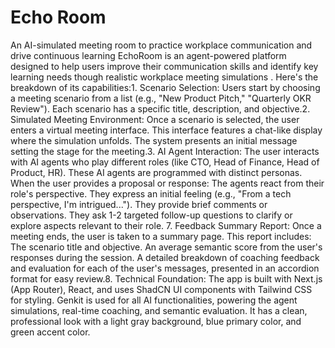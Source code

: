 # Echo Room
An AI-simulated meeting room to practice workplace communication and drive continuous learning
EchoRoom is an agent-powered platform designed to help users improve their communication skills and identify key learning needs though
realistic workplace meeting simulations
. Here's the breakdown of its capabilities:1.
Scenario Selection:
Users start by choosing a meeting scenario from a list (e.g., "New Product Pitch," "Quarterly OKR Review"). Each scenario has a specific title, description, and objective.2.
Simulated Meeting Environment:
Once a scenario is selected, the user enters a virtual meeting interface.
This interface features a chat-like display where the simulation unfolds.
The system presents an initial message setting the stage for the meeting.3.
AI Agent Interaction:
The user interacts with AI agents who play different roles (like CTO, Head of Finance, Head of Product, HR).
These AI agents are programmed with distinct personas. When the user provides a proposal or response:
The agents react from their role's perspective.
They express an initial feeling (e.g., "From a tech perspective, I'm intrigued...").
They provide brief comments or observations.
They ask 1-2 targeted follow-up questions to clarify or explore aspects relevant to their role.
7.
Feedback Summary Report:
Once a meeting ends, the user is taken to a summary page.
This report includes:
The scenario title and objective.
An average semantic score from the user's responses during the session.
A detailed breakdown of coaching feedback and evaluation for each of the user's messages, presented in an accordion format for easy review.8.
Technical Foundation:
The app is built with Next.js (App Router), React, and uses ShadCN UI components with Tailwind CSS for styling.
Genkit is used for all AI functionalities, powering the agent simulations, real-time coaching, and semantic evaluation.
It has a clean, professional look with a light gray background, blue primary color, and green accent color.

